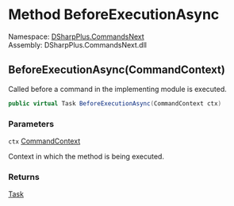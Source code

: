# Method BeforeExecutionAsync

Namespace: [DSharpPlus.CommandsNext](DSharpPlus.CommandsNext.md)  
Assembly: DSharpPlus.CommandsNext.dll

## <a id="DSharpPlus_CommandsNext_BaseCommandModule_BeforeExecutionAsync_DSharpPlus_CommandsNext_CommandContext_"></a>BeforeExecutionAsync\(CommandContext\)

Called before a command in the implementing module is executed.

```csharp
public virtual Task BeforeExecutionAsync(CommandContext ctx)
```

### Parameters

`ctx` [CommandContext](DSharpPlus.CommandsNext.CommandContext.md)

Context in which the method is being executed.

### Returns

[Task](https://learn.microsoft.com/dotnet/api/system.threading.tasks.task)


